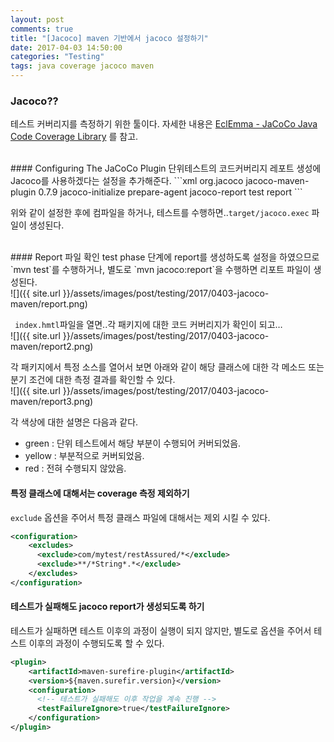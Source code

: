 ```yaml
---
layout: post
comments: true
title: "[Jacoco] maven 기반에서 jacoco 설정하기"
date: 2017-04-03 14:50:00
categories: "Testing"
tags: java coverage jacoco maven
---
```


### Jacoco??
테스트 커버리지를 측정하기 위한 툴이다.
자세한 내용은 [EclEmma - JaCoCo Java Code Coverage Library](http://www.eclemma.org/jacoco/index.html) 를 참고.

<br/>
#### Configuring The JaCoCo Plugin
단위테스트의 코드커버리지 레포트 생성에 Jacoco를 사용하겠다는 설정을 추가해준다.
```xml
<plugin>
    <groupId>org.jacoco</groupId>
    <artifactId>jacoco-maven-plugin</artifactId>
    <version>0.7.9</version>
    <executions>
        <execution>
            <id>jacoco-initialize</id>
            <goals><goal>prepare-agent</goal></goals>
        </execution>
        <execution>
            <id>jacoco-report</id>
            <phase>test</phase>
            <goals>
                <goal>report</goal>
            </goals>
        </execution>
    </executions>
</plugin>
```

위와 같이 설정한 후에 컴파일을 하거나, 테스트를 수행하면..`target/jacoco.exec` 파일이 생성된다.

<br/>
#### Report 파일 확인
test phase 단계에 report를 생성하도록 설정을 하였으므로 `mvn test`를 수행하거나, 별도로 `mvn jacoco:report`을 수행하면 리포트 파일이 생성된다.<br/>
![]({{ site.url }}/assets/images/post/testing/2017/0403-jacoco-maven/report.png)


` index.hmtl`파일을 열면..각 패키지에 대한 코드 커버리지가 확인이 되고…<br/>
![]({{ site.url }}/assets/images/post/testing/2017/0403-jacoco-maven/report2.png)

각 패키지에서 특정 소스를 열어서 보면 아래와 같이 해당 클래스에 대한 각 메소드 또는 분기 조건에 대한 측정 결과를 확인할 수 있다.<br/>
![]({{ site.url }}/assets/images/post/testing/2017/0403-jacoco-maven/report3.png)

각 색상에 대한 설명은 다음과 같다.
* green : 단위 테스트에서 해당 부분이 수행되어 커버되었음.
* yellow : 부분적으로 커버되었음.
* red : 전혀 수행되지 않았음.

#### 특정 클래스에 대해서는 coverage 측정 제외하기
`exclude` 옵션을 주어서 특정 클래스 파일에 대해서는 제외 시킬 수 있다.
```xml
<configuration>
    <excludes>
      <exclude>com/mytest/restAssured/*</exclude>
      <exclude>**/*String*.*</exclude>
    </excludes>
</configuration>
```

#### 테스트가 실패해도 jacoco report가 생성되도록 하기
테스트가 실패하면 테스트 이후의 과정이 실행이 되지 않지만, 별도로 옵션을 주어서 테스트 이후의 과정이 수행되도록 할 수 있다.
```xml
<plugin>
    <artifactId>maven-surefire-plugin</artifactId>
    <version>${maven.surefir.version}</version>
    <configuration>
      <!-- 테스트가 실패해도 이후 작업을 계속 진행 -->
      <testFailureIgnore>true</testFailureIgnore>
    </configuration>
</plugin>
```

